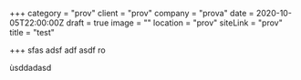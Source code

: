 +++
category = "prov"
client = "prov"
company = "prova"
date = 2020-10-05T22:00:00Z
draft = true
image = ""
location = "prov"
siteLink = "prov"
title = "test"

+++
sfas adsf adf asdf ro

ùsddadasd